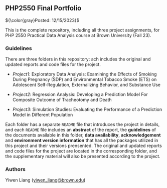 ## PHP2550 Final Portfolio

${\color{gray}Posted: 12/15/2023}$

This is the complete repository, including all three project assignments, for PHP 2550 Practical Data Analysis course at Brown University (Fall 23).

### Guidelines

There are three folders in this repository: ach includes the original and updated reports and code files for the project.

* *Project1*: Exploratory Data Analysis: Examining the Effects of Smoking During Pregnancy (SDP) and Environmental Tobacco Smoke (ETS) on Adolescent Self-Regulation, Externalizing Behavior, and Substance Use
  
* *Project2*: Regression Analysis: Developing a Prediction Model For Composite Outcome of Tracheotomy and Death

* *Project3*: Simulation Studies: Evaluating the Performance of a Prediction Model in Different Population

Each folder has a separate `README` file that introduces the project in details, and each `README` file includes an **abstract** of the report, the **guidelines** of the documents available in this folder, **data availability**, **acknowledgement** and **environment version information** that has all the packages utilized in this project and their versions prensented. The original and updated reports and code files for the project are located in the corresponding folder, and the supplementary material will also be presented according to the project.

### Authors

Yiwen Liang (yiwen_liang@brown.edu)
